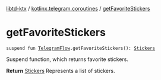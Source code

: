 [libtd-ktx](../index.md) / [kotlinx.telegram.coroutines](index.md) / [getFavoriteStickers](./get-favorite-stickers.md)

# getFavoriteStickers

`suspend fun `[`TelegramFlow`](../kotlinx.telegram.core/-telegram-flow/index.md)`.getFavoriteStickers(): `[`Stickers`](https://tdlibx.github.io/td/docs/org/drinkless/td/libcore/telegram/TdApi.Stickers.html)

Suspend function, which returns favorite stickers.

**Return**
[Stickers](https://tdlibx.github.io/td/docs/org/drinkless/td/libcore/telegram/TdApi.Stickers.html) Represents a list of stickers.

